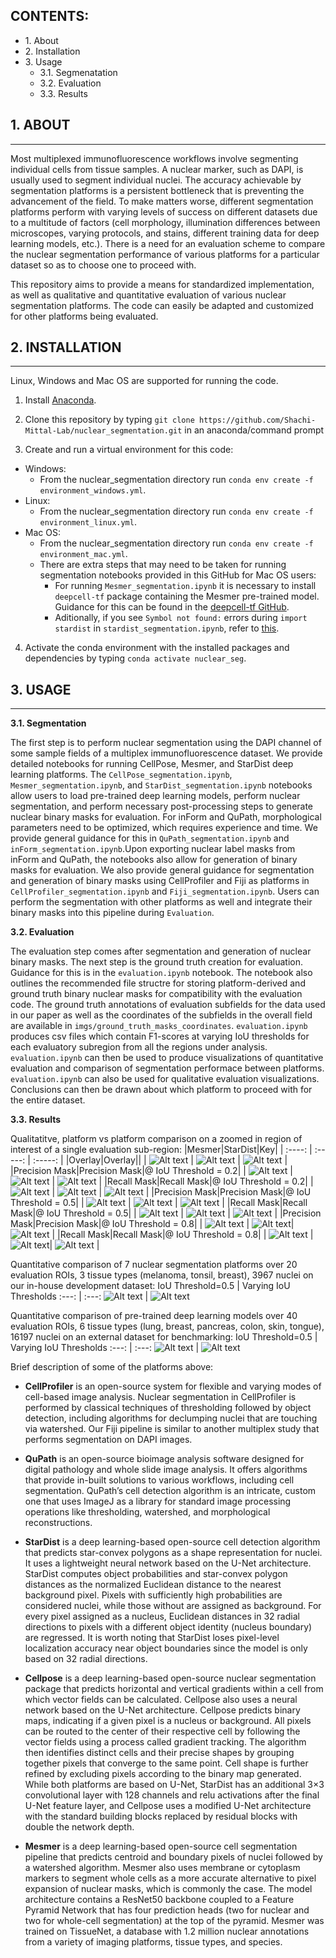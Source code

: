 ## CONTENTS: ##

* 1\. About
* 2\. Installation
* 3\. Usage
    * 3.1\. Segmenatation
    * 3.2\. Evaluation
    * 3.3\. Results


## 1. ABOUT ##
- - - -
Most multiplexed immunofluorescence workflows involve segmenting individual cells from tissue samples. A nuclear marker, such as DAPI, is usually used to segment individual nuclei. The accuracy achievable by segmentation platforms is a persistent bottleneck that is preventing the advancement of the field. To make matters worse, different segmentation platforms perform with varying levels of success on different datasets due to a multitude of factors (cell morphology, illumination differences between microscopes, varying protocols, and stains, different training data for deep learning models, etc.). There is a need for an evaluation scheme to compare the nuclear segmentation performance of various platforms for a particular dataset so as to choose one to proceed with.

This repository aims to provide a means for standardized implementation, as well as qualitative and quantitative evaluation of various nuclear segmentation platforms. The code can easily be adapted and customized for other platforms being evaluated.


## 2. INSTALLATION ##
- - - - 
Linux, Windows and Mac OS are supported for running the code. 

1. Install [Anaconda](https://www.anaconda.com/).

2. Clone this repository by typing `git clone https://github.com/Shachi-Mittal-Lab/nuclear_segmentation.git` in an anaconda/command prompt
   
3. Create and run a virtual environment for this code:
- Windows:
    - From the nuclear_segmentation directory run `conda env create -f environment_windows.yml`.
- Linux:
    - From the nuclear_segmentation directory run `conda env create -f environment_linux.yml`.
- Mac OS:
    - From the nuclear_segmentation directory run `conda env create -f environment_mac.yml`.
    - There are extra steps that may need to be taken for running segmentation notebooks provided in this GitHub for Mac OS users:
        - For running `Mesmer_segmentation.ipynb` it is necessary to install `deepcell-tf` package containing the Mesmer pre-trained model. Guidance for this can be found in the [deepcell-tf GitHub](https://github.com/vanvalenlab/deepcell-tf/tree/master). 
        - Aditionally, if you see `Symbol not found:` errors during `import stardist` in `stardist_segmentation.ipynb`, refer to [this](https://github.com/stardist/stardist/issues/19#issuecomment-535610758).

4. Activate the conda environment with the installed packages and dependencies by typing `conda activate nuclear_seg`.

## 3. USAGE ##
- - - - 
<b>3.1. Segmentation</b>

The first step is to perform nuclear segmentation using the DAPI channel of some sample fields of a multiplex immunofluorescence dataset. We provide detailed notebooks for running CellPose, Mesmer, and StarDist deep learning platforms. The `CellPose_segmentation.ipynb`, `Mesmer_segmentation.ipynb`, and `StarDist_segmentation.ipynb` notebooks allow users to load pre-trained deep learning models, perform nuclear segmentation, and perform necessary post-processing steps to generate nuclear binary masks for evaluation. For inForm and QuPath, morphological parameters need to be optimized, which requires experience and time. We provide general guidance for this in `QuPath_segmentation.ipynb` and `inForm_segmentation.ipynb`.Upon exporting nuclear label masks from inForm and QuPath, the notebooks also allow for generation of binary masks for evaluation. We also provide general guidance for segmentation and generation of binary masks using CellProfiler and Fiji as platforms in `CellProfiler_segmentation.ipynb` and `Fiji_segmentation.ipynb`. Users can perform the segmentation with other platforms as well and integrate their binary masks into this pipeline during `Evaluation`.

<b>3.2. Evaluation</b>

The evaluation step comes after segmentation and generation of nuclear binary masks. The next step is the ground truth creation for evaluation. Guidance for this is in the `evaluation.ipynb` notebook. The notebook also outlines the recommended file structre for storing platform-derived and ground truth binary nuclear masks for compatibility with the evaluation code. The ground truth annotations of evaluation subfields for the data used in our paper as well as the coordinates of the subfields in the overall field are available in `imgs/ground_truth_masks_coordinates`. `evaluation.ipynb` produces csv files which contain F1-scores at varying IoU thresholds for each evaluatory subregion from all the regions under analysis. `evaluation.ipynb` can then be used to produce visualizations of quantitative evaluation and comparison of segmentation performace between platforms. `evaluation.ipynb` can also be used for qualitative evaluation visualizations. Conclusions can then be drawn about which platform to proceed with for the entire dataset.

<b>3.3. Results</b>

Qualitatitve, platform vs platform comparison on a zoomed in region of interest of a single evaluation sub-region:
|Mesmer|StarDist|Key|
| :----: | :-----: | :-----: |
|Overlay|Overlay||
| ![Alt text](./imgs/README_figures/Mesmer_dense2_35_175_65_65.png) | ![Alt text](./imgs/README_figures/StarDist_dense2_35_175_65_65.png) | ![Alt text](./imgs/README_figures/overlay_key.png) |
|Precision Mask|Precision Mask|@ IoU Threshold = 0.2|
| ![Alt text](./imgs/README_figures/Bph2_Mesmer_dense2_pred_0.2_35_175_65_65.png) | ![Alt text](./imgs/README_figures/Bph2_StarDist_dense2_pred_0.2_35_175_65_65.png) | ![Alt text](./imgs/README_figures/pred_key.png) |
|Recall Mask|Recall Mask|@ IoU Threshold = 0.2|
| ![Alt text](./imgs/README_figures/Bph2_Mesmer_dense2_grtr_0.2_35_175_65_65.png) | ![Alt text](./imgs/README_figures/Bph2_StarDist_dense2_grtr_0.2_35_175_65_65.png) | ![Alt text](./imgs/README_figures/grtr_key.png) |
|Precision Mask|Precision Mask|@ IoU Threshold = 0.5|
| ![Alt text](./imgs/README_figures/Bph2_Mesmer_dense2_0.5_pred_35_175_65_65.png) | ![Alt text](./imgs/README_figures/Bph2_StarDist_dense2_0.5_pred_35_175_65_65.png) | ![Alt text](./imgs/README_figures/pred_key.png) |
|Recall Mask|Recall Mask|@ IoU Threshold = 0.5|
| ![Alt text](./imgs/README_figures/Bph2_Mesmer_dense2_0.5_grtr_35_175_65_65.png) | ![Alt text](./imgs/README_figures/Bph2_StarDist_dense2_0.5_grtr_35_175_65_65.png) | ![Alt text](./imgs/README_figures/grtr_key.png) |
|Precision Mask|Precision Mask|@ IoU Threshold = 0.8|
| ![Alt text](./imgs/README_figures/Bph2_Mesmer_dense2_pred_0.8_35_175_65_65.png) | ![Alt text](./imgs/README_figures/Bph2_StarDist_dense2_pred_0.8_35_175_65_65.png)| ![Alt text](./imgs/README_figures/pred_key.png) |
|Recall Mask|Recall Mask|@ IoU Threshold = 0.8|
| ![Alt text](./imgs/README_figures/Bph2_Mesmer_dense2_grtr_0.8_35_175_65_65.png) | ![Alt text](./imgs/README_figures/Bph2_StarDist_dense2_grtr_0.8_35_175_65_65.png)| ![Alt text](./imgs/README_figures/grtr_key.png) |



Quantitative comparison of 7 nuclear segmentation platforms over 20 evaluation ROIs, 3 tissue types (melanoma, tonsil, breast), 3967 nuclei on our in-house development dataset:
IoU Threshold=0.5 | Varying IoU Thresholds
:---: | :---:
![Alt text](./imgs/README_figures/inhouse_bar.png) | ![Alt text](./imgs/README_figures//inhouse_line.png)


Quantitative comparison of pre-trained deep learning models over 40 evaluation ROIs, 6 tissue types (lung, breast, pancreas, colon, skin, tongue), 16197 nuclei on an external dataset for benchmarking:
IoU Threshold=0.5 | Varying IoU Thresholds
:---: | :---:
![Alt text](./imgs/README_figures/external_bar.png) | ![Alt text](./imgs/README_figures//external_line.png)


Brief description of some of the platforms above:


- <b>CellProfiler</b> is an open-source system for flexible and varying modes of cell-based image analysis. Nuclear segmentation in CellProfiler is performed by classical techniques of thresholding followed by object detection, including algorithms for declumping nuclei that are touching via watershed. Our Fiji pipeline is similar to another multiplex study that performs segmentation on DAPI images.


- <b>QuPath</b> is an open-source bioimage analysis software designed for digital pathology and whole slide image analysis. It offers algorithms that provide in-built solutions to various workflows, including cell segmentation. QuPath’s cell detection algorithm is an intricate, custom one that uses ImageJ as a library for standard image processing operations like thresholding, watershed, and morphological reconstructions.

- <b>StarDist</b> is a deep learning-based open-source cell detection algorithm that predicts star-convex polygons as a shape representation for nuclei. It uses a lightweight neural network based on the U-Net architecture.  StarDist computes object probabilities and star-convex polygon distances as the normalized Euclidean distance to the nearest background pixel. Pixels with sufficiently high probabilities are considered nuclei, while those without are assigned as background. For every pixel assigned as a nucleus, Euclidean distances in 32 radial directions to pixels with a different object identity (nucleus boundary) are regressed. It is worth noting that StarDist loses pixel-level localization accuracy near object boundaries since the model is only based on 32 radial directions.

- <b>Cellpose</b> is a deep learning-based open-source nuclear segmentation package that predicts horizontal and vertical gradients within a cell from which vector fields can be calculated. Cellpose also uses a neural network based on the U-Net architecture. Cellpose predicts binary maps, indicating if a given pixel is a nucleus or background. All pixels can be routed to the center of their respective cell by following the vector fields using a process called gradient tracking. The algorithm then identifies distinct cells and their precise shapes by grouping together pixels that converge to the same point. Cell shape is further refined by excluding pixels according to the binary map generated. While both platforms are based on U-Net, StarDist has an additional 3×3 convolutional layer with 128 channels and relu activations after the final U-Net feature layer, and Cellpose uses a modified U-Net architecture with the standard building blocks replaced by residual blocks with double the network depth.

- <b>Mesmer</b> is a deep learning-based open-source cell segmentation pipeline that predicts centroid and boundary pixels of nuclei followed by a watershed algorithm. Mesmer also uses membrane or cytoplasm markers to segment whole cells as a more accurate alternative to pixel expansion of nuclear masks, which is commonly the case. The model architecture contains a ResNet50 backbone coupled to a Feature Pyramid Network that has four prediction heads (two for nuclear and two for whole-cell segmentation) at the top of the pyramid. Mesmer was trained on TissueNet, a database with 1.2 million nuclear annotations from a variety of imaging platforms, tissue types, and species.  

